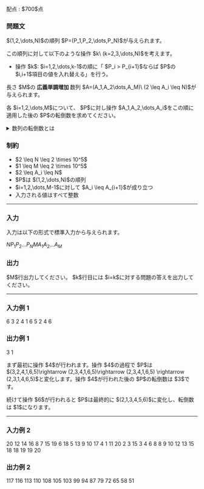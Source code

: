 
<div>

<span>

<span>

<p>
配点 : $700$点
</p>

<div>

<section>

### **問題文**

<p>
$(1,2,\dots,N)$の順列 $P=(P_1,P_2,\dots,P_N)$が与えられます。
</p>

<p>
この順列に対して以下のような操作 $k\ (k=2,3,\dots,N)$を考えます。
</p>

<ul>

<li>
操作 $k$: $i=1,2,\dots,k-1$の順に「 $P_i > P_{i+1}$ならば $P$の $i,i+1$項目の値を入れ替える」を行う。
</li>

</ul>

<p>
長さ $M$の
<b>
広義単調増加
</b>
数列 $A=(A_1,A_2\dots,A_M)\ (2 \leq A_i \leq N)$が与えられます。
</p>

<p>
各 $i=1,2,\dots,M$について、 $P$に対し操作 $A_1,A_2,\dots,A_i$をこの順に適用した後の $P$の転倒数を求めてください。
</p>

<details>

<summary>
数列の転倒数とは
</summary>
長さ $n$の数列 $x=(x_1,x_2,\dots,x_n)$の転倒数とは、 整数の組 $(i,j)\ (1\leq i < j \leq n)$であって、 $x_i > x_j$を満たすものの個数です。


</details>

</section>

</div>

<div>

<section>

### **制約**

<ul>

<li>
$2 \leq N \leq 2 \times 10^5$
</li>

<li>
$1 \leq M \leq 2 \times 10^5$
</li>

<li>
$2 \leq A_i \leq N$
</li>

<li>
$P$は $(1,2,\dots,N)$の順列
</li>

<li>
$i=1,2,\dots,M-1$に対して $A_i \leq A_{i+1}$が成り立つ
</li>

<li>
入力される値はすべて整数
</li>

</ul>

</section>

</div>

---

<div>

<div>

<section>

### **入力**

<p>
入力は以下の形式で標準入力から与えられます。
</p>

<div>

$N$$P_1$$P_2$$\dots$$P_N$$M$$A_1$$A_2$$\dots$$A_M$
</div>

</section>

</div>

<div>

<section>

### **出力**

<p>
$M$行出力してください。 $k$行目には $i=k$に対する問題の答えを出力してください。
</p>

</section>

</div>

</div>

---

<div>

<section>

### **入力例 1**

<div>

6
3 2 4 1 6 5
2
4 6

</div>

</section>

</div>

<div>

<section>

### **出力例 1**

<div>

3
1

</div>

<p>
まず最初に操作 $4$が行われます。操作 $4$の過程で $P$は $(3,2,4,1,6,5)\rightarrow (2,3,4,1,6,5)\rightarrow (2,3,4,1,6,5) \rightarrow (2,3,1,4,6,5)$と変化します。操作 $4$が行われた後の $P$の転倒数は $3$です。
</p>

<p>
続けて操作 $6$が行われると $P$は最終的に $(2,1,3,4,5,6)$に変化し、転倒数は $1$になります。
</p>

</section>

</div>

---

<div>

<section>

### **入力例 2**

<div>

20
12 14 16 8 7 15 19 6 18 5 13 9 10 17 4 1 11 20 2 3
15
3 4 6 8 8 9 10 12 13 15 18 18 19 19 20

</div>

</section>

</div>

<div>

<section>

### **出力例 2**

<div>

117
116
113
110
108
105
103
99
94
87
79
72
65
58
51

</div>

</section>

</div>

</span>

</span>

</div>
